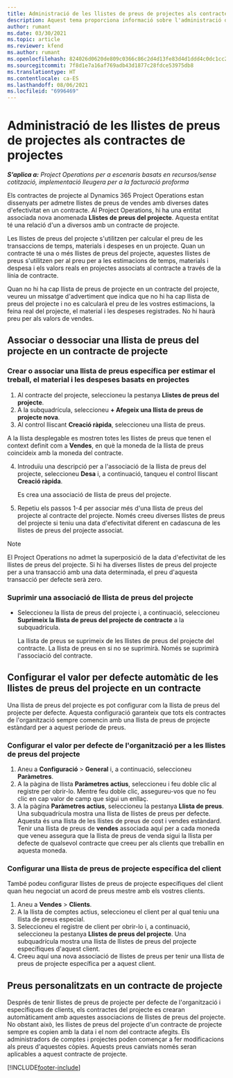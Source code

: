 ```yaml
---
title: Administració de les llistes de preus de projectes als contractes de projectes
description: Aquest tema proporciona informació sobre l'administració de llistes de preus de projecte en contractes de projecte.
author: rumant
ms.date: 03/30/2021
ms.topic: article
ms.reviewer: kfend
ms.author: rumant
ms.openlocfilehash: 824026d0620de809c0366c86c2d4d13fe83d4d1ddd4c0dc1cc2645ff712705d5
ms.sourcegitcommit: 7f8d1e7a16af769adb43d1877c28fdce53975db8
ms.translationtype: HT
ms.contentlocale: ca-ES
ms.lasthandoff: 08/06/2021
ms.locfileid: "6996469"
---
```

# <a name="manage-project-price-lists-on-project-contracts"></a>Administració de les llistes de preus de projectes als contractes de projectes

_**S'aplica a:** Project Operations per a escenaris basats en recursos/sense cotització, implementació lleugera per a la facturació proforma_

Els contractes de projecte al Dynamics 365 Project Operations estan dissenyats per admetre llistes de preus de vendes amb diverses dates d'efectivitat en un contracte. Al Project Operations, hi ha una entitat associada nova anomenada **Llistes de preus del projecte**. Aquesta entitat té una relació d'un a diversos amb un contracte de projecte.

Les llistes de preus del projecte s'utilitzen per calcular el preu de les transaccions de temps, materials i despeses en un projecte. Quan un contracte té una o més llistes de preus del projecte, aquestes llistes de preus s'utilitzen per al preu per a les estimacions de temps, materials i despesa i els valors reals en projectes associats al contracte a través de la línia de contracte.

Quan no hi ha cap llista de preus de projecte en un contracte del projecte, veureu un missatge d'advertiment que indica que no hi ha cap llista de preus del projecte i no es calcularà el preu de les vostres estimacions, la feina real del projecte, el material i les despeses registrades. No hi haurà preu per als valors de vendes.

## <a name="associate-or-unassociate-a-project-price-list-on-a-project-contract"></a>Associar o dessociar una llista de preus del projecte en un contracte de projecte

### <a name="create-or-associate-a-specific-price-list-for-estimating-project-based-work-material-and-expenses"></a>Crear o associar una llista de preus específica per estimar el treball, el material i les despeses basats en projectes

1. Al contracte del projecte, seleccioneu la pestanya **Llistes de preus del projecte**.
2. A la subquadrícula, seleccioneu **+ Afegeix una llista de preus de projecte nova**.
3. Al control lliscant **Creació ràpida**, seleccioneu una llista de preus. 

  A la llista desplegable es mostren totes les llistes de preus que tenen el context definit com a **Vendes**, en què la moneda de la llista de preus coincideix amb la moneda del contracte.
  
4. Introduïu una descripció per a l'associació de la llista de preus del projecte, seleccioneu **Desa** i, a continuació, tanqueu el control lliscant **Creació ràpida**.

   Es crea una associació de llista de preus del projecte.
   
5. Repetiu els passos 1-4 per associar més d'una llista de preus del projecte al contracte del projecte. Només creeu diverses llistes de preus del projecte si teniu una data d'efectivitat diferent en cadascuna de les llistes de preus del projecte associat.

> [!NOTE]
> El Project Operations no admet la superposició de la data d'efectivitat de les llistes de preus del projecte. Si hi ha diverses llistes de preus del projecte per a una transacció amb una data determinada, el preu d'aquesta transacció per defecte serà zero.

### <a name="remove-a-project-price-list-association"></a>Suprimir una associació de llista de preus del projecte

- Seleccioneu la llista de preus del projecte i, a continuació, seleccioneu **Suprimeix la llista de preus del projecte de contracte** a la subquadrícula. 

  La llista de preus se suprimeix de les llistes de preus del projecte del contracte. La llista de preus en si no se suprimirà. Només se suprimirà l'associació del contracte.

## <a name="set-up-automatic-defaulting-of-project-price-lists-on-a-contract"></a>Configurar el valor per defecte automàtic de les llistes de preus del projecte en un contracte

Una llista de preus del projecte es pot configurar com la llista de preus del projecte per defecte. Aquesta configuració garanteix que tots els contractes de l'organització sempre comencin amb una llista de preus de projecte estàndard per a aquest període de preus.

### <a name="set-up-the-organizational-default-for-project-price-lists"></a>Configurar el valor per defecte de l'organització per a les llistes de preus del projecte

1. Aneu a **Configuració** > **General** i, a continuació, seleccioneu **Paràmetres**.
2. A la pàgina de llista **Paràmetres actius**, seleccioneu i feu doble clic al registre per obrir-lo. Mentre feu doble clic, assegureu-vos que no feu clic en cap valor de camp que sigui un enllaç. 
3. A la pàgina **Paràmetres actius**, seleccioneu la pestanya **Llista de preus**. Una subquadrícula mostra una llista de llistes de preus per defecte. Aquesta és una llista de les llistes de preus de cost i vendes estàndard. Tenir una llista de preus de **vendes** associada aquí per a cada moneda que veneu assegura que la llista de preus de venda sigui la llista per defecte de qualsevol contracte que creeu per als clients que treballin en aquesta moneda.

### <a name="set-up-a-customer-specific-project-price-list"></a>Configurar una llista de preus de projecte específica del client

També podeu configurar llistes de preus de projecte específiques del client quan heu negociat un acord de preus mestre amb els vostres clients.

1. Aneu a **Vendes** > **Clients**.
2. A la llista de comptes actius, seleccioneu el client per al qual teniu una llista de preus especial.
3. Seleccioneu el registre de client per obrir-lo i, a continuació, seleccioneu la pestanya **Llistes de preus del projecte**. Una subquadrícula mostra una llista de llistes de preus del projecte específiques d'aquest client. 
4. Creeu aquí una nova associació de llistes de preus per tenir una llista de preus de projecte específica per a aquest client.

## <a name="custom-pricing-on-a-project-contract"></a>Preus personalitzats en un contracte de projecte

Després de tenir llistes de preus de projecte per defecte de l'organització i específiques de clients, els contractes del projecte es crearan automàticament amb aquestes associacions de llistes de preus del projecte. No obstant això, les llistes de preus del projecte d'un contracte de projecte sempre es copien amb la data i el nom del contracte afegits. Els administradors de comptes i projectes poden començar a fer modificacions als preus d'aquestes còpies. Aquests preus canviats només seran aplicables a aquest contracte de projecte.


[!INCLUDE[footer-include](../includes/footer-banner.md)]
